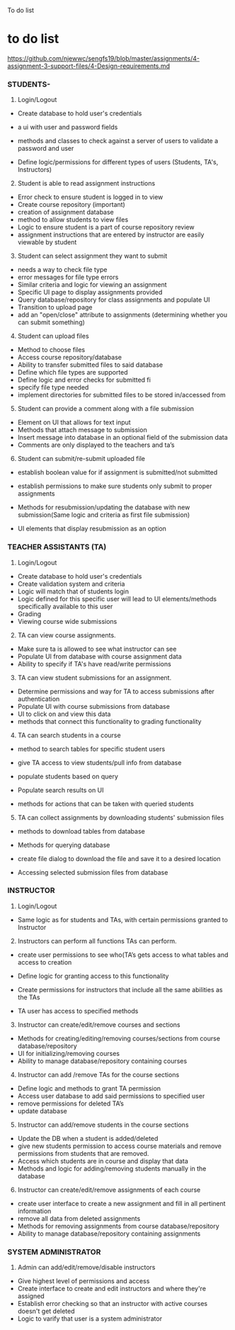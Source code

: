 
To do list

# to do list
https://github.com/njewwc/sengfs19/blob/master/assignments/4-assignment-3-support-files/4-Design-requirements.md

### STUDENTS- 
1. Login/Logout

  
   
  - Create database to hold user's credentials
  -  a ui with user and password fields
   - methods and classes to check against a server of users to validate a password and user

   - Define logic/permissions for different types of users (Students, TA's, Instructors)
 
		    
2. Student is able to read assignment instructions
	
	
	

- Error check to ensure student is logged in to view
- Create course repository (important)
- creation of assignment database
- method to allow students to view files
- Logic to ensure student is a part of course repository review
- assignment instructions that are entered by instructor are easily viewable by student

  
3. Student can select assignment they want to submit
  
- needs a way to check file type 
- error messages for file type errors
- Similar criteria and logic for viewing an assignment 
- Specific UI page to display assignments provided
- Query database/repository for class assignments and populate UI
- Transition to upload page
- add an "open/close" attribute to assignments (determining whether you can submit something)


4. Student can upload files 

  	
	
- Method to choose files
- Access course repository/database
- Ability to transfer submitted files to said database
- Define which file types are supported
- Define logic and error checks for submitted fi
- specify file type needed
- implement directories for submitted files to be stored in/accessed from


5. Student can provide a comment along with a file submission
  
  	


- Element on UI that allows for text input
- Methods that attach message to submission
- Insert message into database in an optional field of the submission data
- Comments are only displayed to the teachers and ta’s



  
6. Student can submit/re-submit uploaded file 

	

- establish boolean value for if assignment is submitted/not submitted
- establish permissions to make sure students only submit to proper assignments
- Methods for resubmission/updating the database with new submission(Same logic and criteria as first file submission)

- UI elements that display resubmission as an option


 
### TEACHER ASSISTANTS (TA)
1. Login/Logout

	

- Create database to hold user's credentials
- Create validation system and criteria
- Logic will match that of students login
- Logic defined for this specific user will lead to UI elements/methods specifically available to this user
- Grading
- Viewing course wide submissions


2. TA can view course assignments.
 
 
	

- Make sure ta is allowed to see what instructor can see
- Populate UI from database with course assignment data
- Ability to specify if TA's have read/write permissions
 
 
3. TA can view student submissions for an assignment.
	
	

- Determine permissions and way for TA to access submissions after authentication
- Populate UI with course submissions from database
- UI to click on and view this data
- methods that connect this functionality to grading functionality

4. TA can search students in a course

- method to search tables for specific student users 

- give TA access to view students/pull info from database
- populate students based on query
- Populate search results on UI

- methods for actions that can be taken with queried students

	
 
5. TA can collect assignments by downloading students' submission files

- methods to download tables from database
 
- Methods for querying database

- create file dialog to download the file and save it to a desired location

- Accessing selected submission files from database



	
  

### INSTRUCTOR
1. Login/Logout



 
- Same logic as for students and TAs, with certain permissions granted to Instructor


2. Instructors can perform all functions TAs can perform.

- create user permissions to see who(TA’s gets access to what tables and access to creation

- Define logic for granting access to this functionality 

- Create permissions for instructors that include all the same abilities as the TAs

- TA user has access to specified methods
	
	 
3. Instructor can create/edit/remove courses and sections
	 
 
- Methods for creating/editing/removing courses/sections from course database/repository
- UI for initializing/removing courses
- Ability to manage database/repository containing courses
	 
4. Instructor can add /remove TAs for the course sections
	  

- Define logic and methods to grant TA permission
- Access user database to add said permissions to specified user
- remove permissions for deleted TA’s
- update database

	  
5. Instructor can add/remove students in the course sections
	  
- Update the DB when a student is added/deleted
- give new students permission to access course materials and remove permissions from students that are removed.
- Access which students are in course and display that data
- Methods and logic for adding/removing students manually in the database
6. Instructor can create/edit/remove assignments of each course
	 
	
- create user interface to create a new assignment and fill in all pertinent information
- remove all data from deleted assignments
- Methods for removing assignments from course database/repository
- Ability to manage database/repository containing assignments

### SYSTEM ADMINISTRATOR
1. Admin can add/edit/remove/disable instructors

	
- Give highest level of permissions and access
- Create interface to create and edit instructors and where they're assigned
- Establish error checking so that an instructor with active courses doesn't get deleted
- Logic to varify that user is a system administrator 
 
 
